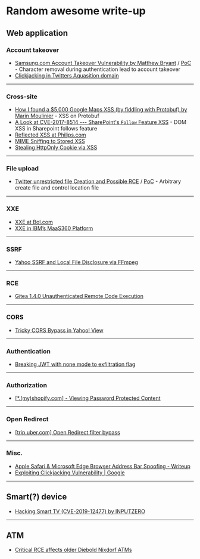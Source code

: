 # Random awesome write-up

## **Web application**
### Account takeover
- [Samsung.com Account Takeover Vulnerability by Matthew Bryant](https://thehackerblog.com/samsung-com-account-takeover-vulnerability-write-up/) / [PoC](https://www.youtube.com/watch?v=NWPRLb36hwU) - Character removal during authentication lead to account takeover
- [Clickjacking in Twitters Aquasition domain](https://www.youtube.com/watch?v=xj8sgrog9Zk)

---

### Cross-site
- [How I found a $5,000 Google Maps XSS (by fiddling with Protobuf) by Marin Moulinier](https://medium.com/@marin_m/how-i-found-a-5-000-google-maps-xss-by-fiddling-with-protobuf-963ee0d9caff?fbclid=IwAR2ayy9fD9CS0nSGOHdMH1tJ64WXKZAHhtWI2HpKU1ppliU5VTApSUEn1B0) - XSS on Protobuf
- [A Look at CVE-2017-8514 --- SharePoint's `Follow` Feature XSS](https://respectxss.blogspot.com/2017/06/a-look-at-cve-2017-8514-sharepoints.html) - DOM XSS in Sharepoint follows feature
- [Reflected XSS at Philips.com](https://medium.com/@jonathanbouman/reflected-xss-at-philips-com-e48bf8f9cd3c)
- [MIME Sniffing to Stored XSS](https://anotherhackerblog.com/exploiting-file-uploads-pt1/?fbclid=IwAR3Tl0g1czGuqjTGEh9VorJMyVyMBFOpS-BVO9wogGsZUQVLGE0MjCVOjpw)
- [Stealing HttpOnly Cookie via XSS](https://medium.com/@yassergersy/xss-to-session-hijack-6039e11e6a81)

---

### File upload
- [Twitter unrestricted file Creation and Possible RCE](https://hackerone.com/reports/191884) / [PoC](https://www.youtube.com/watch?v=OPlexp-1XxU) -
Arbitrary create file and control location file

---

### XXE
- [XXE at Bol.com](https://medium.com/@jonathanbouman/xxe-at-bol-com-7d331186de54)
- [XXE in IBM’s MaaS360 Platform](https://blog.netspi.com/xxe-in-ibms-maas360-platform/)

---

### SSRF
- [Yahoo SSRF and Local File Disclosure via FFmpeg](https://www.youtube.com/watch?v=3Z_f69OIQuw)

---

### RCE
- [Gitea 1.4.0 Unauthenticated Remote Code Execution](https://security.szurek.pl/gitea-1-4-0-unauthenticated-rce.html)

---

### CORS
- [Tricky CORS Bypass in Yahoo! View](https://www.corben.io/tricky-CORS/)

---

### Authentication
- [Breaking JWT with none mode to exfiltration flag](https://medium.com/@amalmurali47/h1-702-ctf-web-challenge-write-up-53de31b2ddce)

---

### Authorization
- [[\*.(my)shopify.com] - Viewing Password Protected Content](https://hackerone.com/reports/421859?fbclid=IwAR19-Tv1OjTNgKVnKcNWRtA3YPsncRTcVk-yPe2RoHn5wyk90VxkQuHNH1k)

---

### Open Redirect
- [[trip.uber.com] Open Redirect filter bypass](https://www.youtube.com/watch?v=ABLQADqaJuo)

---

### Misc.
- [Apple Safari & Microsoft Edge Browser Address Bar Spoofing - Writeup](https://www.rafaybaloch.com/2018/09/apple-safari-microsoft-edge-browser.html)
- [Exploiting Clickjacking Vulnerability | Google](https://jasminderpalsingh.info/exploiting-google-clickjacking-vulnerability-to-steal-user-cookies/)

---

## **Smart(?) device**
- [Hacking Smart TV (CVE-2019-12477) by INPUTZERO](https://www.inputzero.io/2019/06/hacking-smart-tv.html?fbclid=IwAR3di_tJTjpBeTcffRoHHvMx0MJn3SmPiKz4obF6SBQk1lHwmIEUnvFr-qg)

---

## **ATM**
- [Critical RCE affects older Diebold Nixdorf ATMs](https://medium.com/nightst0rm/t%E1%BA%A3n-m%E1%BA%A1n-v%E1%BB%81-l%E1%BB%97-h%E1%BB%95ng-trong-atm-diebold-f1040a70f2c9)
